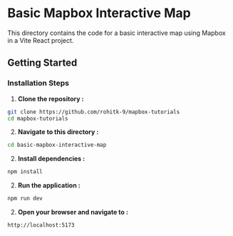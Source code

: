 # Basic Mapbox Interactive Map
This directory contains the code for a basic interactive map using Mapbox in a Vite React project.

## Getting Started
### Installation Steps
1. **Clone the repository :**
```bash
git clone https://github.com/rohitk-9/mapbox-tutorials
cd mapbox-tutorials
```
2. **Navigate to this directory :**
```bash
cd basic-mapbox-interactive-map
```
2. **Install dependencies :**
```bash
npm install
```
2. **Run the application :**
```bash
npm run dev
```
2. **Open your browser and navigate to :**
```
http://localhost:5173
```

